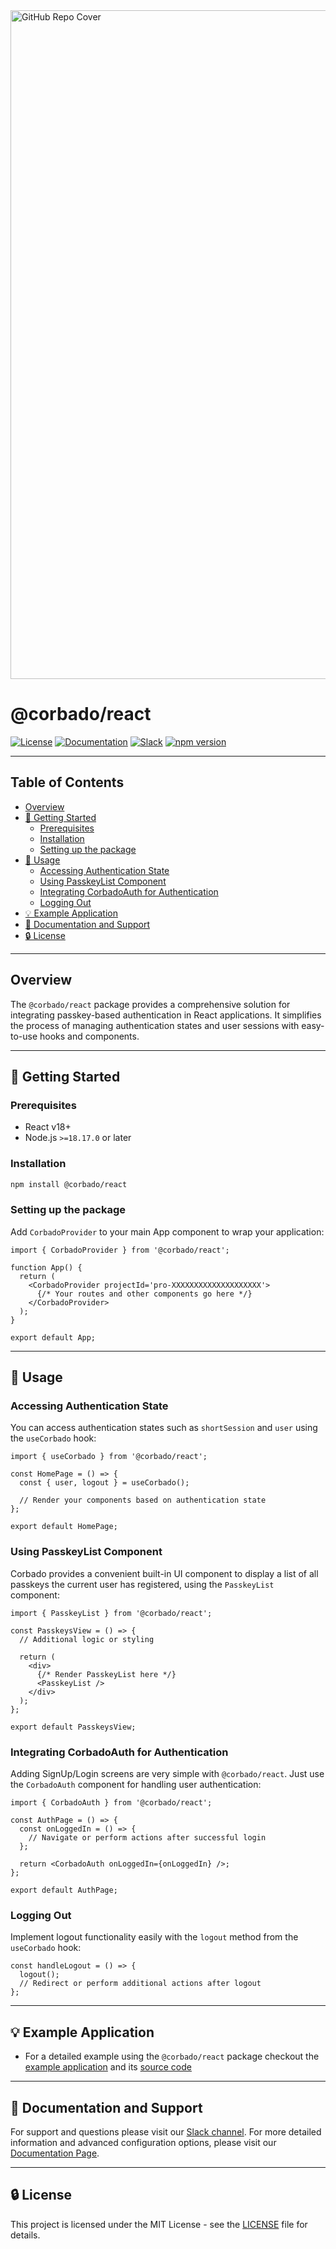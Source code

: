 <img width="1070" alt="GitHub Repo Cover" src="https://github.com/corbado/corbado-php/assets/18458907/aa4f9df6-980b-4b24-bb2f-d71c0f480971">

# @corbado/react

[![License](https://img.shields.io/badge/license-MIT-green)](https://github.com/corbado/javascript/tree/readme_documentation?tab=License-1-ov-file)
[![Documentation](https://img.shields.io/badge/documentation-available-brightgreen)](https://docs.corbado.com/overview/welcome)
[![Slack](https://img.shields.io/badge/slack-community-blueviolet)](https://join.slack.com/t/corbado/shared_invite/zt-1b7867yz8-V~Xr~ngmSGbt7IA~g16ZsQ)
[![npm version](https://img.shields.io/npm/v/@corbado/react)](https://www.npmjs.com/package/@corbado/react)

---

## Table of Contents

- [Overview](#overview)
- [🚀 Getting Started](#getting-started)
  - [Prerequisites](#prerequisites)
  - [Installation](#installation)
  - [Setting up the package](#setting-up-the-package)
- [📌 Usage](#usage)
  - [Accessing Authentication State](#accessing-authentication-state)
  - [Using PasskeyList Component](#using-passkeylist-component)
  - [Integrating CorbadoAuth for Authentication](#integrating-corbadoauth-for-authentication)
  - [Logging Out](#logging-out)
- [💡 Example Application](#example-application)
- [📄 Documentation and Support](#documentation-and-support)
- [🔒 License](#license)

---

## Overview

The `@corbado/react` package provides a comprehensive solution for integrating passkey-based authentication in React applications. It simplifies the process of managing authentication states and user sessions with easy-to-use hooks and components.

---

## 🚀 Getting Started

### Prerequisites

- React v18+
- Node.js `>=18.17.0` or later

### Installation

```bash
npm install @corbado/react
```

### Setting up the package

Add `CorbadoProvider` to your main App component to wrap your application:

```tsx
import { CorbadoProvider } from '@corbado/react';

function App() {
  return (
    <CorbadoProvider projectId='pro-XXXXXXXXXXXXXXXXXXXX'>
      {/* Your routes and other components go here */}
    </CorbadoProvider>
  );
}

export default App;
```

---

## 📌 Usage

### Accessing Authentication State

You can access authentication states such as `shortSession` and `user` using the `useCorbado` hook:

```tsx
import { useCorbado } from '@corbado/react';

const HomePage = () => {
  const { user, logout } = useCorbado();

  // Render your components based on authentication state
};

export default HomePage;
```

### Using PasskeyList Component

Corbado provides a convenient built-in UI component to display a list of all passkeys the current user has registered, using the `PasskeyList` component:

```tsx
import { PasskeyList } from '@corbado/react';

const PasskeysView = () => {
  // Additional logic or styling

  return (
    <div>
      {/* Render PasskeyList here */}
      <PasskeyList />
    </div>
  );
};

export default PasskeysView;
```

### Integrating CorbadoAuth for Authentication

Adding SignUp/Login screens are very simple with `@corbado/react`. Just use the `CorbadoAuth` component for handling user authentication:

```tsx
import { CorbadoAuth } from '@corbado/react';

const AuthPage = () => {
  const onLoggedIn = () => {
    // Navigate or perform actions after successful login
  };

  return <CorbadoAuth onLoggedIn={onLoggedIn} />;
};

export default AuthPage;
```

### Logging Out

Implement logout functionality easily with the `logout` method from the `useCorbado` hook:

```tsx
const handleLogout = () => {
  logout();
  // Redirect or perform additional actions after logout
};
```

---

## 💡 Example Application

- For a detailed example using the `@corbado/react` package checkout the [example application](react-example.korbado.com) and its [source code](https://github.com/corbado/javascript/tree/main/examples/react)

---

## 📄 Documentation and Support

For support and questions please visit our [Slack channel](https://join.slack.com/t/corbado/shared_invite/zt-1b7867yz8-V~Xr~ngmSGbt7IA~g16ZsQ).
For more detailed information and advanced configuration options, please visit our [Documentation Page](https://docs.corbado.com/overview/welcome).

---

## 🔒 License

This project is licensed under the MIT License - see the [LICENSE](https://github.com/corbado/javascript/tree/readme_documentation?tab=License-1-ov-file) file for details.
